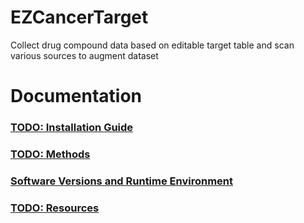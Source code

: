 # EZCancerTarget
Collect drug compound data based on editable target table and scan various sources to augment dataset

# Documentation

### [TODO: Installation Guide](https://cycle20.github.io/EZCancerTarget/Installation%20Guide)
### [TODO: Methods](https://cycle20.github.io/EZCancerTarget/Methods)
### [Software Versions and Runtime Environment](https://cycle20.github.io/EZCancerTarget/Software%20Versions%20and%20Runtime%20Environment)
### [TODO: Resources](https://cycle20.github.io/EZCancerTarget/Resources)
